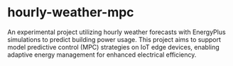 # hourly-weather-mpc
An experimental project utilizing hourly weather forecasts with EnergyPlus simulations to predict building power usage. This project aims to support model predictive control (MPC) strategies on IoT edge devices, enabling adaptive energy management for enhanced electrical efficiency.
